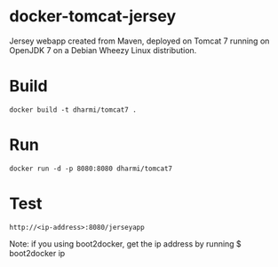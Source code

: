 # docker-tomcat-jersey
Jersey webapp created from Maven, deployed on Tomcat 7 running on OpenJDK 7 on a Debian Wheezy Linux distribution.

# Build

	docker build -t dharmi/tomcat7 .

# Run

	docker run -d -p 8080:8080 dharmi/tomcat7

# Test

	http://<ip-address>:8080/jerseyapp


Note: if you using boot2docker, get the ip address by running
$ boot2docker ip